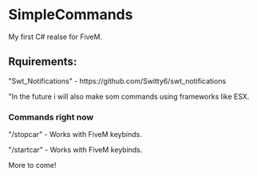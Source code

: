 # SimpleCommands
My first C# realse for FiveM.

## **Rquirements:**
<p>"Swt_Notifications" - https://github.com/Switty6/swt_notifications<br>
   <p>"In the future i will also make som commands using frameworks like ESX.<br>

### **Commands right now**

<p>"/stopcar" - Works with FiveM keybinds.<br>
   <p>"/startcar" - Works with FiveM keybinds.<br>
         <p>More to come!<br>



